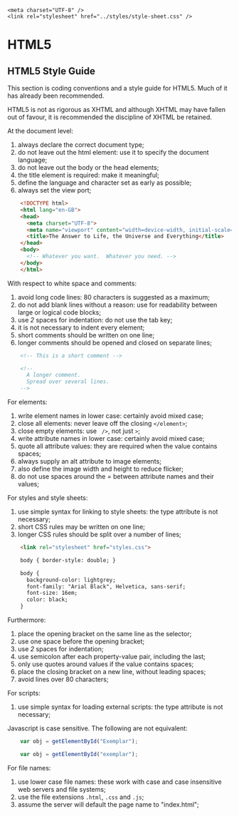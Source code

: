 <!DOCTYPE html>
<html lang="en-GB">
    <!-- notes-html by NewForester:  a series of notes on HTML5 written after studying the HTML Tutorial @ W3Schools -->

<head>
    <title>HTML5: Html5-style-guide</title>
    <meta charset="UTF-8" />
    <meta name="description" content="Notes on HTML5 made while following the HTML Tutorial @ W3Schools" />
    <meta name="keywords" content="HTML" />
    <meta name="author" content="NewForester" />
    <meta name="viewport" content="width=device-width, initial-scale=1.0" />

    <meta charset="UTF-8" />
    <link rel="stylesheet" href="../styles/style-sheet.css" />
</head>

<body>

# HTML5


## HTML5 Style Guide

This section is coding conventions and a style guide for HTML5.
Much of it has already been recommended.

HTML5 is not as rigorous as XHTML and although XHTML may have fallen out of favour,
it is recommended the discipline of XHTML be retained.

<!-- Document Level -->

At the document level:

 1. always declare the correct document type;
 1. do not leave out the html element:  use it to specify the document language;
 1. do not leave out the body or the head elements;
 1. the title element is required:  make it meaningful;
 1. define the language and character set as early as possible;
 1. always set the view port;

```html
    <!DOCTYPE html>
    <html lang="en-GB">
    <head>
      <meta charset="UTF-8">
      <meta name="viewport" content="width=device-width, initial-scale=1.0">
      <title>The Answer to Life, the Universe and Everything</title>
    </head>
    <body>
      <!-- Whatever you want.  Whatever you need. -->
    </body>
    </html>
```

<!-- White Space and Comments -->

With respect to white space and comments:

 1. avoid long code lines:  80 characters is suggested as a maximum;
 1. do not add blank lines without a reason:  use for readability between large or logical code blocks;
 1. use *2* spaces for indentation:  do not use the tab key;
 1. it is not necessary to indent every element;
 1. short comments should be written on one line;
 1. longer comments should be opened and closed on separate lines;


```html
    <!-- This is a short comment -->

    <!--
      A longer comment.
      Spread over several lines.
    -->
```

<!-- Elements and Attributes -->

For elements:

 1. write element names in lower case:  certainly avoid mixed case;
 1. close all elements:  never leave off the closing `</element>`;
 1. close empty elements:  use ` />`, not just `>`;
 1. write attribute names in lower case:  certainly avoid mixed case;
 1. quote all attribute values:  they are required when the value contains spaces;
 1. always supply an alt attribute to image elements;
 1. also define the image width and height to reduce flicker;
 1. do not use spaces around the *=* between attribute names and their values;

<!-- Style Sheets -->

For styles and style sheets:

 1. use simple syntax for linking to style sheets:  the type attribute is not necessary;
 1. short CSS rules may be written on one line;
 1. longer CSS rules should be split over a number of lines;

```html
    <link rel="stylesheet" href="styles.css">

    body { border-style: double; }

    body {
      background-color: lightgrey;
      font-family: "Arial Black", Helvetica, sans-serif;
      font-size: 16em;
      color: black;
    }
```

Furthermore:

 1. place the opening bracket on the same line as the selector;
 1. use one space before the opening bracket;
 1. use *2* spaces for indentation;
 1. use semicolon after each property-value pair, including the last;
 1. only use quotes around values if the value contains spaces;
 1. place the closing bracket on a new line, without leading spaces;
 1. avoid lines over 80 characters;

<!-- Loading Javascript -->

For scripts:

 1. use simple syntax for loading external scripts:  the type attribute is not necessary;

Javascript is case sensitive.  The following are not equivalent:

```javascript
    var obj = getElementById("Exemplar");

    var obj = getElementById("exemplar");
```

<!-- Lower case files names -->

For file names:

 1. use lower case file names:  these work with case and case insensitive web servers and file systems;
 1. use the file extensions `.html`, `.css` and `.js`;
 1. assume the server will default the page name to "index.html";

</body>
</html>
